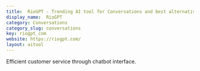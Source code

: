 ```yaml
---
title:  RioGPT - Trending AI tool for Conversations and best alternatives
display_name:  RioGPT
category: Conversations
category_slug: conversations
key: riogpt_com
website: https://riogpt.com/
layout: aitool
---
```


Efficient customer service through chatbot interface.
